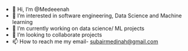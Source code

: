 - 👋 Hi, I’m @Medeeenah
- 👀 I’m interested in software engineering, Data Science and Machine learning
- 🌱 I’m currently working on data science/ ML projects
- 💞️ I’m looking to collaborate projects
- 📫 How to reach me my email- subairmedinah@gmail.com

<!---
Medeeenah/Medeeenah is a ✨ special ✨ repository because its `README.md` (this file) appears on your GitHub profile.
You can click the Preview link to take a look at your changes.
--->
